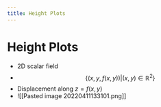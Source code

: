 ```yaml
---
title: Height Plots
---
```


# Height Plots
- 2D scalar field
- $$\{(x,y, f(x,y))|(x,y)\in \mathbb{R}^{2}\}$$
- Displacement along $z = f(x,y)$
- ![[Pasted image 20220411133101.png]]












